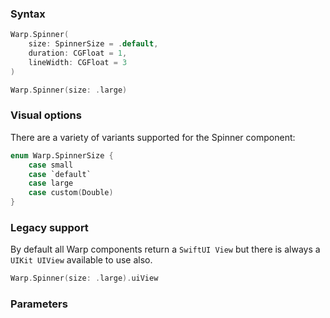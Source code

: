 ### Syntax

```swift
Warp.Spinner(
    size: SpinnerSize = .default,
    duration: CGFloat = 1,
    lineWidth: CGFloat = 3
)
```
```swift
Warp.Spinner(size: .large)
```

### Visual options
There are a variety of variants supported for the Spinner component:

```swift
enum Warp.SpinnerSize {        
    case small
    case `default`
    case large
    case custom(Double)
}
```

### Legacy support

By default all Warp components return a `SwiftUI View` but there is always a `UIKit UIView` available to use also.

```swift example
Warp.Spinner(size: .large).uiView
```

### Parameters

<api-table type=iOS component="Spinner" />